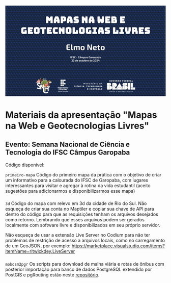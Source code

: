 ![Capa de apresentação de slides "Mapas na Web e Geotecnologias Livres" em letras brancas e fundo com padrão de ondas em tons de azul escuro](capa.jpg)

# Materiais da apresentação "Mapas na Web e Geotecnologias Livres"

## Evento: Semana Nacional de Ciência e Tecnologia do IFSC Câmpus Garopaba

Código disponível:

```primeiro-mapa``` Código do primeiro mapa da prática com o objetivo de criar um informativo para a calourada do IFSC de Garopaba, com lugares interessantes para visitar e agregar à rotina da vida estudantil (aceito sugestões para adicionarmos e disponibilizarmos esse mapa)

###

```3d``` Código do mapa com relevo em 3d da cidade de Rio do Sul. Não esqueça de criar sua conta no Maptiler e copiar sua chave de API para dentro do código para que as requisições tenham os arquivos desejados como retorno. Lembrando que esses arquivos podem ser gerados localmente com software livre e disponibilizados em seu próprio servidor.

Não esqueça de usar a extensão Live Server no Codium para não ter problemas de restrição de acesso a arquivos locais, como no carregamento de um GeoJSON, por exemplo: https://marketplace.visualstudio.com/items?itemName=ritwickdey.LiveServer

###

```mobosm2pgr``` Os scripts para download de malha viária e rotas de ônibus com posterior importação para banco de dados PostgreSQL extendido por PostGIS e pgRouting estão neste [repositório](https://github.com/elmoneto/mobosm2pgr).